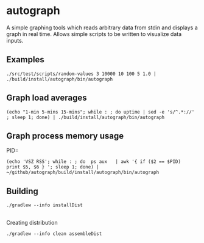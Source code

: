 # autograph


A simple graphing tools which reads arbitrary data from stdin and displays a graph in real time. Allows simple scripts to be written to visualize data inputs.



## Examples
```
./src/test/scripts/random-values 3 10000 10 100 5 1.0 | ./build/install/autograph/bin/autograph
```



## Graph load averages
```
(echo "1-min 5-mins 15-mins"; while : ; do uptime | sed -e 's/^.*://' ; sleep 1; done) | ./build/install/autograph/bin/autograph
```

## Graph process memory usage
PID=<process-id>
```
(echo 'VSZ RSS'; while : ; do  ps aux   | awk '{ if ($2 == $PID)  print $5, $6 } '; sleep 1; done) | ~/github/autograph/build/install/autograph/bin/autograph
```

## Building

```
./gradlew --info installDist
```

##

Creating distribution
```
./gradlew --info clean assembleDist
```
